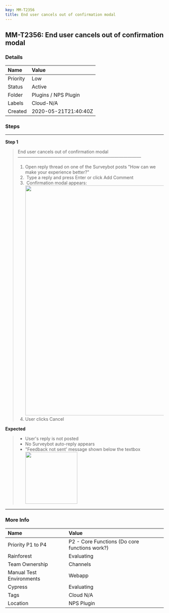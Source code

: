 ```yaml
---
key: MM-T2356
title: End user cancels out of confirmation modal
---
```


## MM-T2356: End user cancels out of confirmation modal

### Details

| Name     | Value                |
| :------- | :------------------- |
| Priority | Low                  |
| Status   | Active               |
| Folder   | Plugins / NPS Plugin |
| Labels   | Cloud-N/A            |
| Created  | 2020-05-21T21:40:40Z |

### Steps

<hr/>

**Step 1**

> <article>End user cancels out of confirmation modal<br>————————————————————————————<ol><li>Open reply thread on one of the Surveybot posts "How can we make your experience better?"</li><li>&nbsp;Type a reply and press Enter or click Add Comment</li><li>&nbsp;Confirmation modal appears:<br><img src="https://smartbear-tm4j-prod-us-west-2-attachment-rich-text.s3.us-west-2.amazonaws.com/embedded-f3277290f945470c4add5d21ef3dc7ca7b74388fc7152bfb6b99ae58c66a95a8-1590097893234-1590097893234.png" style="width: 731px;" class="fr-fic fr-fil fr-dib"></li><li>User clicks Cancel</li></ol></article>

**Expected**

> <article><ul><li>User's reply is not posted</li><li>No Surveybot auto-reply appears</li><li>"Feedback not sent' message shown below the textbox<br><img src="https://smartbear-tm4j-prod-us-west-2-attachment-rich-text.s3.us-west-2.amazonaws.com/embedded-f3277290f945470c4add5d21ef3dc7ca7b74388fc7152bfb6b99ae58c66a95a8-1590097946478-1590097946478.png" style="width: 165px;" class="fr-fic fr-fil fr-dib"></li></ul></article>

<hr/>

### More Info

| Name                     | Value                                         |
| :----------------------- | :-------------------------------------------- |
| Priority P1 to P4        | P2 - Core Functions (Do core functions work?) |
| Rainforest               | Evaluating                                    |
| Team Ownership           | Channels                                      |
| Manual Test Environments | Webapp                                        |
| Cypress                  | Evaluating                                    |
| Tags                     | Cloud N/A                                     |
| Location                 | NPS Plugin                                    |

